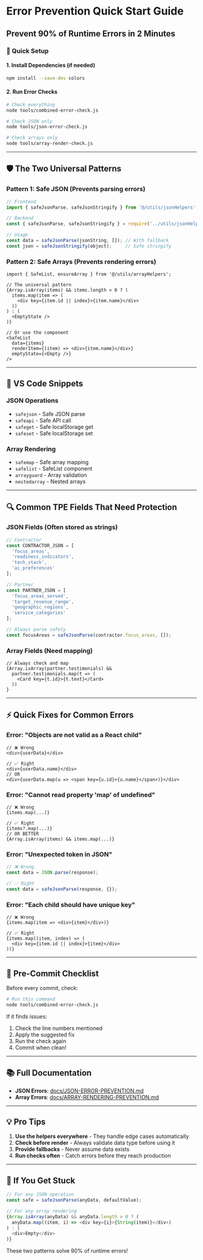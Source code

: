 # Error Prevention Quick Start Guide
## Prevent 90% of Runtime Errors in 2 Minutes

### 🚀 Quick Setup

#### 1. Install Dependencies (if needed)
```bash
npm install --save-dev colors
```

#### 2. Run Error Checks
```bash
# Check everything
node tools/combined-error-check.js

# Check JSON only
node tools/json-error-check.js

# Check arrays only  
node tools/array-render-check.js
```

---

## 🛡️ The Two Universal Patterns

### Pattern 1: Safe JSON (Prevents parsing errors)
```javascript
// Frontend
import { safeJsonParse, safeJsonStringify } from '@/utils/jsonHelpers';

// Backend
const { safeJsonParse, safeJsonStringify } = require('../utils/jsonHelpers');

// Usage
const data = safeJsonParse(jsonString, []); // With fallback
const json = safeJsonStringify(object);     // Safe stringify
```

### Pattern 2: Safe Arrays (Prevents rendering errors)
```tsx
import { SafeList, ensureArray } from '@/utils/arrayHelpers';

// The universal pattern
{Array.isArray(items) && items.length > 0 ? (
  items.map(item => (
    <div key={item.id || index}>{item.name}</div>
  ))
) : (
  <EmptyState />
)}

// Or use the component
<SafeList 
  data={items} 
  renderItem={(item) => <div>{item.name}</div>}
  emptyState={<Empty />}
/>
```

---

## 📝 VS Code Snippets

### JSON Operations
- `safejson` - Safe JSON parse
- `safeapi` - Safe API call
- `safeget` - Safe localStorage get
- `safeset` - Safe localStorage set

### Array Rendering
- `safemap` - Safe array mapping
- `safelist` - SafeList component
- `arrayguard` - Array validation
- `nestedarray` - Nested arrays

---

## 🔍 Common TPE Fields That Need Protection

### JSON Fields (Often stored as strings)
```javascript
// Contractor
const CONTRACTOR_JSON = [
  'focus_areas',
  'readiness_indicators', 
  'tech_stack',
  'ai_preferences'
];

// Partner
const PARTNER_JSON = [
  'focus_areas_served',
  'target_revenue_range',
  'geographic_regions',
  'service_categories'
];

// Always parse safely
const focusAreas = safeJsonParse(contractor.focus_areas, []);
```

### Array Fields (Need mapping)
```tsx
// Always check and map
{Array.isArray(partner.testimonials) && 
  partner.testimonials.map(t => (
    <Card key={t.id}>{t.text}</Card>
  ))
}
```

---

## ⚡ Quick Fixes for Common Errors

### Error: "Objects are not valid as a React child"
```tsx
// ❌ Wrong
<div>{userData}</div>

// ✅ Right
<div>{userData.name}</div>
// OR
<div>{userData.map(u => <span key={u.id}>{u.name}</span>)}</div>
```

### Error: "Cannot read property 'map' of undefined"
```tsx
// ❌ Wrong
{items.map(...)}

// ✅ Right
{items?.map(...)}
// OR BETTER
{Array.isArray(items) && items.map(...)}
```

### Error: "Unexpected token in JSON"
```javascript
// ❌ Wrong
const data = JSON.parse(response);

// ✅ Right
const data = safeJsonParse(response, {});
```

### Error: "Each child should have unique key"
```tsx
// ❌ Wrong
{items.map(item => <div>{item}</div>)}

// ✅ Right
{items.map((item, index) => (
  <div key={item.id || index}>{item}</div>
))}
```

---

## 🎯 Pre-Commit Checklist

Before every commit, check:

```bash
# Run this command
node tools/combined-error-check.js
```

If it finds issues:
1. Check the line numbers mentioned
2. Apply the suggested fix
3. Run the check again
4. Commit when clean!

---

## 📚 Full Documentation

- **JSON Errors**: [docs/JSON-ERROR-PREVENTION.md](./JSON-ERROR-PREVENTION.md)
- **Array Errors**: [docs/ARRAY-RENDERING-PREVENTION.md](./ARRAY-RENDERING-PREVENTION.md)

---

## 💡 Pro Tips

1. **Use the helpers everywhere** - They handle edge cases automatically
2. **Check before render** - Always validate data type before using it
3. **Provide fallbacks** - Never assume data exists
4. **Run checks often** - Catch errors before they reach production

---

## 🚨 If You Get Stuck

```javascript
// For any JSON operation
const safe = safeJsonParse(anyData, defaultValue);

// For any array rendering
{Array.isArray(anyData) && anyData.length > 0 ? (
  anyData.map((item, i) => <div key={i}>{String(item)}</div>)
) : (
  <div>Empty</div>
)}
```

These two patterns solve 90% of runtime errors!